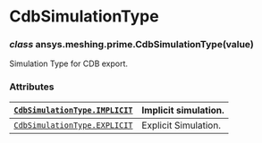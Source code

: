 <!-- vale off -->

# CdbSimulationType

### *class* ansys.meshing.prime.CdbSimulationType(value)

Simulation Type for CDB export.

<!-- !! processed by numpydoc !! -->

### Attributes

| [`CdbSimulationType.IMPLICIT`](ansys.meshing.prime.CdbSimulationType.IMPLICIT.md#ansys.meshing.prime.CdbSimulationType.IMPLICIT)   | Implicit simulation.   |
|------------------------------------------------------------------------------------------------------------------------------------|------------------------|
| [`CdbSimulationType.EXPLICIT`](ansys.meshing.prime.CdbSimulationType.EXPLICIT.md#ansys.meshing.prime.CdbSimulationType.EXPLICIT)   | Explicit Simulation.   |
<!-- vale on -->
